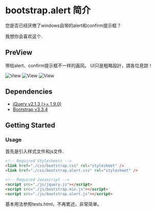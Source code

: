 # bootstrap.alert 简介

您是否已经厌倦了windows自带的alert和confirm提示框？

我想你会喜欢这个.


## PreView

带给alert、confirm提示框不一样的画风。
UI只是粗略設計，請各位見諒！

![View](https://github.com/aphy358/bootstrap.alert/blob/master/img/screenshot1.jpg)
![View](https://github.com/aphy358/bootstrap.alert/blob/master/img/screenshot2.png)
![View](https://github.com/aphy358/bootstrap.alert/blob/master/img/screenshot3.jpg)


## Dependencies

- [jQuery v2.1.3 (>= 1.9.0)](http://jquery.com/)
- [Bootstrap v3.3.4](http://getbootstrap.com)
 

## Getting Started

### Usage

首先是引入样式文件和js文件.

```html
<!-- Required Stylesheets -->
<link href="./css/bootstrap.css" rel="stylesheet" />
<link href="./css/bootstrap.alert.css" rel="stylesheet" />

<!-- Required Javascript -->
<script src="./js/jquery.js"></script>
<script src="./js/bootstrap.min.js"></script>
<script src="./js/bootstrap.alert.js"></script>
```

基本用法参照tests.html，不再累述，非常简单。
